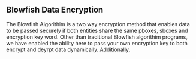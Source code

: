 ## Blowfish Data Encryption

The Blowfish Algorithim is a two way encryption method that enables data to be passed securely if both entities share the same pboxes, sboxes and encryption key word. Other than traditional Blowfish algorithim programs, we have enabled the ability here to pass your own encryption key to both encrypt and deyrpt data dynamically. Additionally, 
